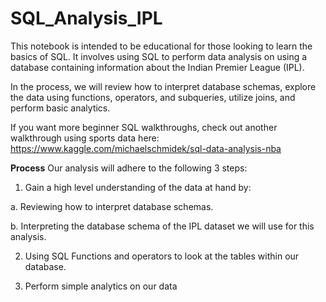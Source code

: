 # SQL_Analysis_IPL
This notebook is intended to be educational for those looking to learn the basics of SQL. It involves using SQL to perform data analysis on using a database containing information about the Indian Premier League (IPL).

In the process, we will review how to interpret database schemas, explore the data using functions, operators, and subqueries, utilize joins, and perform basic analytics.

If you want more beginner SQL walkthroughs, check out another walkthrough using sports data here: https://www.kaggle.com/michaelschmidek/sql-data-analysis-nba

**Process**
Our analysis will adhere to the following 3 steps:

1. Gain a high level understanding of the data at hand by: 

  a. Reviewing how to interpret database schemas.  
  
  b. Interpreting the database schema of the IPL dataset we will use for this analysis.

2. Using SQL Functions and operators to look at the tables within our database.

3. Perform simple analytics on our data

